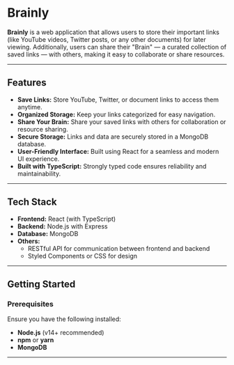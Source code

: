 # Brainly  
**Brainly** is a web application that allows users to store their important links (like YouTube videos, Twitter posts, or any other documents) for later viewing. Additionally, users can share their "Brain" — a curated collection of saved links — with others, making it easy to collaborate or share resources.  

---

## Features  
- **Save Links:** Store YouTube, Twitter, or document links to access them anytime.  
- **Organized Storage:** Keep your links categorized for easy navigation.  
- **Share Your Brain:** Share your saved links with others for collaboration or resource sharing.  
- **Secure Storage:** Links and data are securely stored in a MongoDB database.  
- **User-Friendly Interface:** Built using React for a seamless and modern UI experience.  
- **Built with TypeScript:** Strongly typed code ensures reliability and maintainability.  

---

## Tech Stack  
- **Frontend:** React (with TypeScript)  
- **Backend:** Node.js with Express  
- **Database:** MongoDB  
- **Others:**  
  - RESTful API for communication between frontend and backend  
  - Styled Components or CSS for design  

---

## Getting Started  

### Prerequisites  
Ensure you have the following installed:  
- **Node.js** (v14+ recommended)  
- **npm** or **yarn**  
- **MongoDB**  

---
